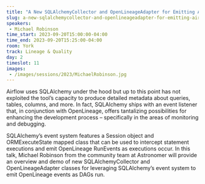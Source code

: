 ```yaml
---
title: "A New SQLAlchemyCollector and OpenLineageAdapter for Emitting Airflow Lineage Metadata as DAGs Run"
slug: a-new-sqlalchemycollector-and-openlineageadapter-for-emitting-airflow-lineage-metadata-as-dags-run
speakers:
 - Michael Robinson
time_start: 2023-09-20T15:00:00-04:00
time_end: 2023-09-20T15:25:00-04:00
room: York
track: Lineage & Quality
day: 2
timeslot: 11
images:
 - /images/sessions/2023/MichaelRobinson.jpg
---
```


Airflow uses SQLAlchemy under the hood but up to this point has not exploited the tool’s capacity to produce detailed metadata about queries, tables, columns, and more. In fact, SQLAlchemy ships with an event listener that, in conjunction with OpenLineage, offers tantalizing possibilities for enhancing the development process – specifically in the areas of monitoring and debugging. 
 
SQLAlchemy’s event system features a Session object and ORMExecuteState mapped class that can be used to intercept statement executions and emit OpenLineage RunEvents as executions occur. In this talk, Michael Robinson from the community team at Astronomer will provide an overview and demo of new SQLAlchemyCollector and OpenLineageAdapter classes for leveraging SQLAlchemy’s event system to emit OpenLineage events as DAGs run.